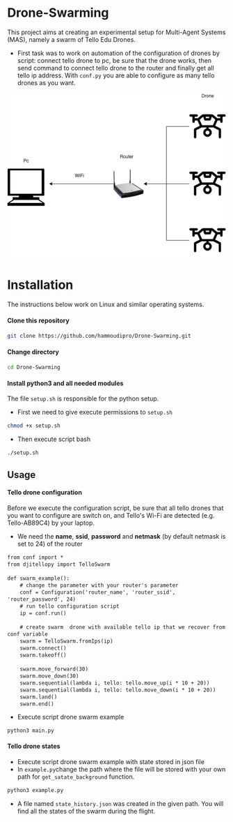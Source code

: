 # Drone-Swarming
This project aims at creating an experimental setup for Multi-Agent Systems (MAS), namely a swarm of Tello Edu Drones.

* First task was to work on automation of the configuration of drones by script: connect tello drone to pc, be sure that the drone works,
then send command to connect tello drone to the router and finally get all tello ip address. With `conf.py` you are able to configure as many tello drones as you want.

![configuration prototype](./img/swarm.png)
# Installation
The instructions below work on Linux and similar operating systems.

#### Clone this repository
```bash
git clone https://github.com/hammoudipro/Drone-Swarming.git
```

#### Change directory
```bash
cd Drone-Swarming
```

#### Install python3 and all needed modules
The file `setup.sh` is responsible for the python setup.
- First we need to give execute permissions to `setup.sh`
```bash
chmod +x setup.sh
```
- Then execute script bash
```bash
./setup.sh
```

## Usage

#### Tello drone configuration
Before we execute the configuration script, be sure that all tello drones that you want to configure 
are switch on, and Tello's Wi-Fi are detected (e.g. Tello-AB89C4) by your laptop. 

- We need the **name**, **ssid**, **password** and **netmask** (by default netmask is set to 24) of the router 

```python3
from conf import *
from djitellopy import TelloSwarm

def swarm_example():
    # change the parameter with your router's parameter
    conf = Configuration('router_name', 'router_ssid', 'router_password', 24)
    # run tello configuration script
    ip = conf.run()

    # create swarm  drone with available tello ip that we recover from conf variable
    swarm = TelloSwarm.fromIps(ip)
    swarm.connect()
    swarm.takeoff()

    swarm.move_forward(30)
    swarm.move_down(30)
    swarm.sequential(lambda i, tello: tello.move_up(i * 10 + 20))
    swarm.sequential(lambda i, tello: tello.move_down(i * 10 + 20))
    swarm.land()
    swarm.end()
```

- Execute script drone swarm example
```bash
python3 main.py
```

#### Tello drone states
- Execute script drone swarm example with state stored in json file
- In `example.py`change the path where the file will be stored with your own path for `get_satate_background` function. 
```bash
python3 example.py
```

- A file named `state_history.json` was created in the given path. You will find all the states of the swarm during the flight.